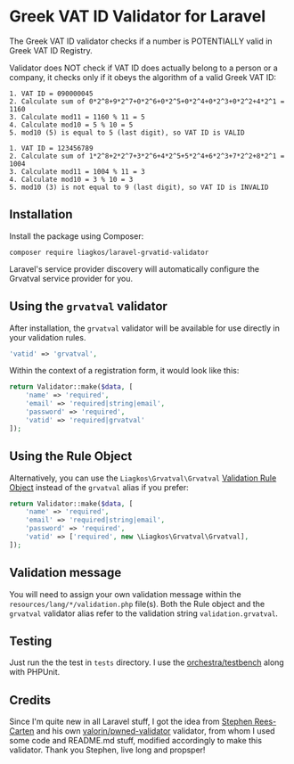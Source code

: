 # Greek VAT ID Validator for Laravel

The Greek VAT ID validator checks if a number is POTENTIALLY valid in Greek VAT ID Registry.

Validator does NOT check if VAT ID does actually belong to a person or a company, it checks only if it obeys the algorithm of a valid Greek VAT ID:

```
1. VAT ID = 090000045
2. Calculate sum of 0*2^8+9*2^7+0*2^6+0*2^5+0*2^4+0*2^3+0*2^2+4*2^1 = 1160
3. Calculate mod11 = 1160 % 11 = 5
4. Calculate mod10 = 5 % 10 = 5
5. mod10 (5) is equal to 5 (last digit), so VAT ID is VALID
```

```
1. VAT ID = 123456789
2. Calculate sum of 1*2^8+2*2^7+3*2^6+4*2^5+5*2^4+6*2^3+7*2^2+8*2^1 = 1004
3. Calculate mod11 = 1004 % 11 = 3
4. Calculate mod10 = 3 % 10 = 3
5. mod10 (3) is not equal to 9 (last digit), so VAT ID is INVALID
```

## Installation

Install the package using Composer:

```
composer require liagkos/laravel-grvatid-validator
```

Laravel's service provider discovery will automatically configure the Grvatval service provider for you.

## Using the `grvatval` validator

After installation, the `grvatval` validator will be available for use directly in your validation rules.
```php
'vatid' => 'grvatval',
```

Within the context of a registration form, it would look like this:
```php
return Validator::make($data, [
    'name' => 'required',
    'email' => 'required|string|email',
    'password' => 'required',
    'vatid' => 'required|grvatval'
]);
```

## Using the Rule Object

Alternatively, you can use the `Liagkos\Grvatval\Grvatval` [Validation Rule Object](https://laravel.com/docs/5.5/validation#using-rule-objects)
instead of the `grvatval` alias if you prefer:

```php
return Validator::make($data, [
    'name' => 'required',
    'email' => 'required|string|email',
    'password' => 'required',
    'vatid' => ['required', new \Liagkos\Grvatval\Grvatval],
]);
```

## Validation message

You will need to assign your own validation message within the `resources/lang/*/validation.php` file(s).
Both the Rule object and the `grvatval` validator alias refer to the validation string `validation.grvatval`.

## Testing

Just run the the test in `tests` directory. I use the [orchestra/testbench](https://github.com/orchestral/testbench) along with PHPUnit.

## Credits

Since I'm quite new in all Laravel stuff, I got the idea from [Stephen Rees-Carten](https://github.com/valorin) and his own [valorin/pwned-validator](https://github.com/valorin/pwned-validator) validator, from whom I used some code and README.md stuff, modified accordingly to make this validator. Thank you Stephen, live long and propsper!
